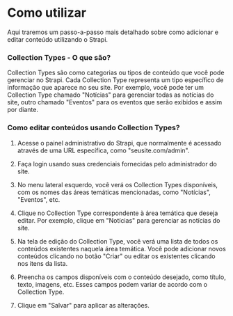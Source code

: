 # Como utilizar

Aqui traremos um passo-a-passo mais detalhado sobre como adicionar e editar conteúdo utilizando o Strapi.

### Collection Types - O que são?

Collection Types são como categorias ou tipos de conteúdo que você pode gerenciar no Strapi. Cada Collection Type representa um tipo específico de informação que aparece no seu site. Por exemplo, você pode ter um Collection Type chamado "Notícias" para gerenciar todas as notícias do site, outro chamado "Eventos" para os eventos que serão exibidos e assim por diante.

### Como editar conteúdos usando Collection Types?

1. Acesse o painel administrativo do Strapi, que normalmente é acessado através de uma URL específica, como "seusite.com/admin".

2. Faça login usando suas credenciais fornecidas pelo administrador do site.

3. No menu lateral esquerdo, você verá os Collection Types disponíveis, com os nomes das áreas temáticas mencionadas, como "Notícias", "Eventos", etc.

4. Clique no Collection Type correspondente à área temática que deseja editar. Por exemplo, clique em "Notícias" para gerenciar as notícias do site.

5. Na tela de edição do Collection Type, você verá uma lista de todos os conteúdos existentes naquela área temática. Você pode adicionar novos conteúdos clicando no botão "Criar" ou editar os existentes clicando nos itens da lista.

6. Preencha os campos disponíveis com o conteúdo desejado, como título, texto, imagens, etc. Esses campos podem variar de acordo com o Collection Type.

7. Clique em "Salvar" para aplicar as alterações.
